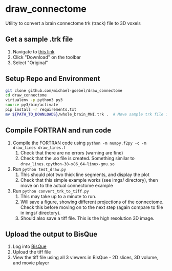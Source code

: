 # draw_connectome
Utility to convert a brain connectome trk (track) file to 3D voxels

## Get a sample .trk file
  1. Navigate to [this link](https://bisque2.ece.ucsb.edu/client_service/view?resource=https://bisque2.ece.ucsb.edu/data_service/00-HTRGSDQJ8H5qZvwXMgrb2i)
  2. Click "Download" on the toolbar
  3. Select "Original"

## Setup Repo and Environment
```bash
git clone github.com/michael-goebel/draw_connectome
cd draw_connectome
virtualenv -p python3 py3
source py3/bin/activate
pip install -r requirements.txt
mv ${PATH_TO_DOWNLOADS}/whole_brain_MNI.trk .  # Move sample trk file into repo directory
```

## Compile FORTRAN and run code
  1. Compile the FORTRAN code using ```python -m numpy.f2py -c -m draw_lines draw_lines.f```
      1. Check that there are no errors (warning are fine)
      2. Check that the .so file is created. Something similar to ```draw_lines.cpython-38-x86_64-linux-gnu.so```
  2. Run ```python test_draw.py```
      1. This should plot two thick line segments, and display the plot
      2. Check that this simple example works (see imgs/ directory), then move on to the actual connectome example
  3. Run ```python convert_trk_to_tiff.py```
      1. This may take up to a minute to run.
      2. Will save a figure, showing different projections of the connectome. Check this before moving on to the next step (again compare to file in imgs/ directory).
      3. Should also save a tiff file. This is the high resolution 3D image.

## Upload the output to BisQue
  1. Log into [BisQue](https://bisque2.ece.ucsb.edu)
  2. Upload the tiff file
  3. View the tiff file using all 3 viewers in BisQue - 2D slices, 3D volume, and movie player
